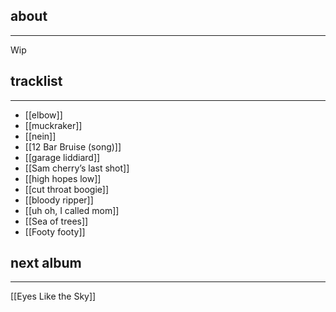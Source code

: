 ## about
___
Wip
## tracklist
___
- [[elbow]]
- [[muckraker]]
- [[nein]]
- [[12 Bar Bruise (song)]]
- [[garage liddiard]]
- [[Sam cherry’s last shot]]
- [[high hopes low]]
- [[cut throat boogie]]
- [[bloody ripper]]
- [[uh oh, I called mom]]
- [[Sea of trees]]
- [[Footy footy]]

## next album
___
[[Eyes Like the Sky]]
